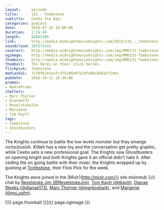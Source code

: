 ```yaml
---
layout:     episode
title:      131 - Tombstone
subtitle:   Ceebs the Day!
categories: podcast
date:       2016-07-16 19:00:00
duration:   1:24:49
length:		82862200
link:       http://media.midnightmovieknights.com/2016/131_-_Tombstone.m4a
soundcloud: 287273141
coverart:   http://media.midnightmovieknights.com/img/MMK131-Tombstone-1400x1400.png
ogimage:    http://media.midnightmovieknights.com/img/MMK131-Tombstone-750x750.png
thumbsrc:   http://media.midnightmovieknights.com/img/MMK131-Tombstone-200x200.png
thumbalt:	The Derps on their stick horses.
flickpick:  Tombstone
mediasha1:	f1f8f6c01aafc3f5296b9fb1dfa88c696a2f24bc
pubdate:    2016-10-12 10:34:00
promos:
- WeArePromo
chatters:
- Marc Thorner
- Dianae173
- RevelstokeJim
- Marianne
- Tom Kaytt
tags:
- Tombstone
- Ghostbusters
---
```

The Knights continue to battle the low levels monster but they emerge victoriousish. Kitteh has a new toy and the conversation get pretty graphic, while Ceebs sets a new professional goal. The Knights saw Ghostbusters on opening knight and both Knights gave it an official didn't hate it. After ceding the on going battle with their mixer, the Knights wrapped up by gushing at [Tombstone](http://www.imdb.com/title/tt0108358/), their Flick Pick for the week.

The Knights were joined in the [Mixlr](http://mixlr.com/{{ site.mixlrstub }}/) chat by [Revelstoke Jim (@RevelstokeJim)](https://twitter.com/RevelstokeJim), [Tom Kaytt (@tkaytt)](https://twitter.com/tkaytt), [Dianae Weeks (@dianae173)](https://twitter.com/dianae173), [Marc Thorner (@markoshark)](https://twitter.com/markoshark), and [Marianne (@mv_ughn)](https://twitter.com/mv_ughn).

![{{ page.thumbalt }}]({{ page.ogimage }})
